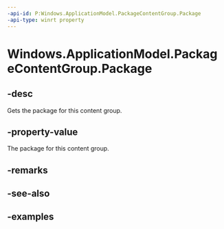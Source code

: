 ```yaml
---
-api-id: P:Windows.ApplicationModel.PackageContentGroup.Package
-api-type: winrt property
---
```


<!-- Property syntax.
public Package Package { get; }
-->

# Windows.ApplicationModel.PackageContentGroup.Package

## -desc
Gets the package for this content group.

## -property-value
The package for this content group.

## -remarks

## -see-also

## -examples

